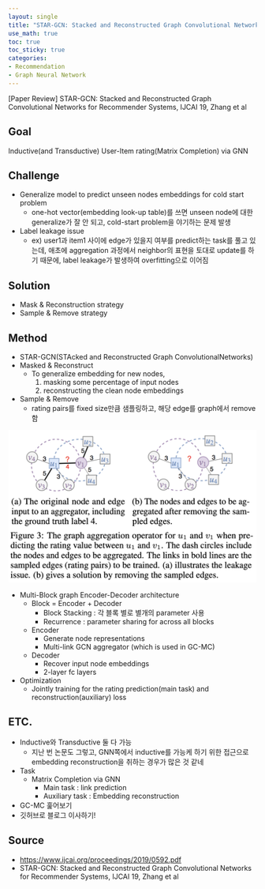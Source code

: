 ```yaml
---
layout: single
title: "STAR-GCN: Stacked and Reconstructed Graph Convolutional Networks for Recommender Systems, IJCAI 19"
use_math: true
toc: true
toc_sticky: true
categories:
- Recommendation
- Graph Neural Network
---
```


[Paper Review] STAR-GCN: Stacked and Reconstructed Graph Convolutional Networks for Recommender Systems, IJCAI 19, Zhang et al

## Goal
Inductive(and Transductive) User-Item rating(Matrix Completion) via GNN

## Challenge
- Generalize model to predict unseen nodes embeddings for cold start problem
  - one-hot vector(embedding look-up table)를 쓰면 unseen node에 대한 generalize가 잘 안 되고, cold-start problem을 야기하는 문제 발생
- Label leakage issue
    - ex) user1과 item1 사이에 edge가 있을지 여부를 predict하는 task를 풀고 있는데, 애초에 aggregation 과정에서 neighbor의 표현을 토대로 update를 하기 때문에, label leakage가 발생하여 overfitting으로 이어짐

## Solution
- Mask & Reconstruction strategy
- Sample & Remove strategy

## Method
- STAR-GCN(STAcked and Reconstructed Graph ConvolutionalNetworks)
- Masked & Reconstruct
  - To generalize embedding for new nodes, 
    1. masking some percentage of input nodes
    2. reconstructing the clean node embeddings
- Sample & Remove
  - rating pairs를 fixed size만큼 샘플링하고, 해당 edge를 graph에서 remove함


![alt](/assets/images/post_images/stargcn.png)

- Multi-Block graph Encoder-Decoder architecture
  - Block = Encoder + Decoder
      - Block Stacking : 각 블록 별로 별개의 parameter 사용
      - Recurrence : parameter sharing for across all blocks
  - Encoder
      - Generate node representations
      - Multi-link GCN aggregator (which is used in GC-MC)
  - Decoder
      - Recover input node embeddings
      - 2-layer fc layers
- Optimization
  - Jointly training for the rating prediction(main task) and reconstruction(auxiliary) loss

## ETC.
- Inductive와 Transductive 둘 다 가능
  - 지난 번 논문도 그렇고, GNN쪽에서 inductive를 가능케 하기 위한 접근으로 embedding reconstruction을 취하는 경우가 많은 것 같네
- Task
  - Matrix Completion via GNN
    - Main task : link prediction
    - Auxiliary task : Embedding reconstruction
- GC-MC 훑어보기
- 깃허브로 블로그 이사하기!

## Source
- https://www.ijcai.org/proceedings/2019/0592.pdf
- STAR-GCN: Stacked and Reconstructed Graph Convolutional Networks for Recommender Systems, IJCAI 19, Zhang et al